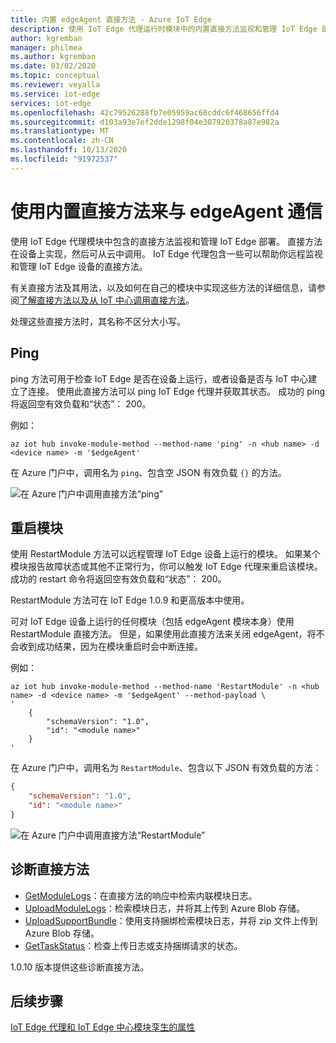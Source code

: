 ```yaml
---
title: 内置 edgeAgent 直接方法 - Azure IoT Edge
description: 使用 IoT Edge 代理运行时模块中的内置直接方法监视和管理 IoT Edge 部署
author: kgremban
manager: philmea
ms.author: kgremban
ms.date: 03/02/2020
ms.topic: conceptual
ms.reviewer: veyalla
ms.service: iot-edge
services: iot-edge
ms.openlocfilehash: 42c79526288fb7e05959ac60cddc6f468656ffd4
ms.sourcegitcommit: d103a93e7ef2dde1298f04e307920378a87e982a
ms.translationtype: MT
ms.contentlocale: zh-CN
ms.lasthandoff: 10/13/2020
ms.locfileid: "91972537"
---
```

# <a name="communicate-with-edgeagent-using-built-in-direct-methods"></a>使用内置直接方法来与 edgeAgent 通信

使用 IoT Edge 代理模块中包含的直接方法监视和管理 IoT Edge 部署。 直接方法在设备上实现，然后可从云中调用。 IoT Edge 代理包含一些可以帮助你远程监视和管理 IoT Edge 设备的直接方法。

有关直接方法及其用法，以及如何在自己的模块中实现这些方法的详细信息，请参阅[了解直接方法以及从 IoT 中心调用直接方法](../iot-hub/iot-hub-devguide-direct-methods.md)。

处理这些直接方法时，其名称不区分大小写。

## <a name="ping"></a>Ping

 ping 方法可用于检查 IoT Edge 是否在设备上运行，或者设备是否与 IoT 中心建立了连接。 使用此直接方法可以 ping IoT Edge 代理并获取其状态。 成功的 ping 将返回空有效负载和“状态”：  200。

例如：

```azurecli
az iot hub invoke-module-method --method-name 'ping' -n <hub name> -d <device name> -m '$edgeAgent'
```

在 Azure 门户中，调用名为 `ping`、包含空 JSON 有效负载 `{}` 的方法。

![在 Azure 门户中调用直接方法“ping”](./media/how-to-edgeagent-direct-method/ping-direct-method.png)

## <a name="restart-module"></a>重启模块

使用 RestartModule 方法可以远程管理 IoT Edge 设备上运行的模块。  如果某个模块报告故障状态或其他不正常行为，你可以触发 IoT Edge 代理来重启该模块。 成功的 restart 命令将返回空有效负载和“状态”：  200。

RestartModule 方法可在 IoT Edge 1.0.9 和更高版本中使用。 

可对 IoT Edge 设备上运行的任何模块（包括 edgeAgent 模块本身）使用 RestartModule 直接方法。 但是，如果使用此直接方法来关闭 edgeAgent，将不会收到成功结果，因为在模块重启时会中断连接。

例如：

```azurecli
az iot hub invoke-module-method --method-name 'RestartModule' -n <hub name> -d <device name> -m '$edgeAgent' --method-payload \
'
    {
        "schemaVersion": "1.0",
        "id": "<module name>"
    }
'
```

在 Azure 门户中，调用名为 `RestartModule`、包含以下 JSON 有效负载的方法：

```json
{
    "schemaVersion": "1.0",
    "id": "<module name>"
}
```

![在 Azure 门户中调用直接方法“RestartModule”](./media/how-to-edgeagent-direct-method/restartmodule-direct-method.png)

## <a name="diagnostic-direct-methods"></a>诊断直接方法

* [GetModuleLogs](how-to-retrieve-iot-edge-logs.md#retrieve-module-logs)：在直接方法的响应中检索内联模块日志。
* [UploadModuleLogs](how-to-retrieve-iot-edge-logs.md#upload-module-logs)：检索模块日志，并将其上传到 Azure Blob 存储。
* [UploadSupportBundle](how-to-retrieve-iot-edge-logs.md#upload-support-bundle-diagnostics)：使用支持捆绑检索模块日志，并将 zip 文件上传到 Azure Blob 存储。
* [GetTaskStatus](how-to-retrieve-iot-edge-logs.md#get-upload-request-status)：检查上传日志或支持捆绑请求的状态。

1.0.10 版本提供这些诊断直接方法。

## <a name="next-steps"></a>后续步骤

[IoT Edge 代理和 IoT Edge 中心模块孪生的属性](module-edgeagent-edgehub.md)
